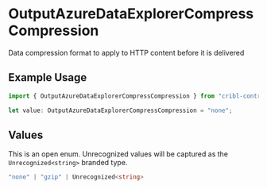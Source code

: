# OutputAzureDataExplorerCompressCompression

Data compression format to apply to HTTP content before it is delivered

## Example Usage

```typescript
import { OutputAzureDataExplorerCompressCompression } from "cribl-control-plane/models";

let value: OutputAzureDataExplorerCompressCompression = "none";
```

## Values

This is an open enum. Unrecognized values will be captured as the `Unrecognized<string>` branded type.

```typescript
"none" | "gzip" | Unrecognized<string>
```